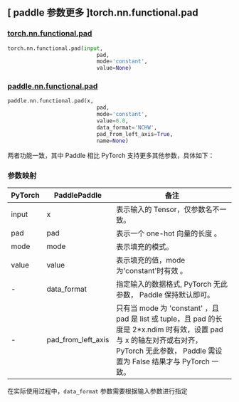 ## [ paddle 参数更多 ]torch.nn.functional.pad

### [torch.nn.functional.pad](https://pytorch.org/docs/stable/generated/torch.nn.functional.pad.html)

```python
torch.nn.functional.pad(input,
                            pad,
                            mode='constant',
                            value=None)
```

### [paddle.nn.functional.pad](https://www.paddlepaddle.org.cn/documentation/docs/zh/develop/api/paddle/nn/functional/pad_cn.html#pad)

```python
paddle.nn.functional.pad(x,
                            pad,
                            mode='constant',
                            value=0.0,
                            data_format='NCHW',
                            pad_from_left_axis=True,
                            name=None)
```

两者功能一致，其中 Paddle 相比 PyTorch 支持更多其他参数，具体如下：

### 参数映射

| PyTorch       | PaddlePaddle | 备注                                                   |
| ------------- | ------------ | ------------------------------------------------------ |
| input          | x         | 表示输入的 Tensor，仅参数名不一致。                                     |
| pad          | pad         | 表示一个 one-hot 向量的长度 。                                     |
| mode          | mode         | 表示填充的模式。                                     |
| value          | value         | 表示填充的值，mode 为'constant'时有效 。                |
| -        | data_format |  指定输入的数据格式, PyTorch 无此参数， Paddle 保持默认即可。 |
| -        | pad_from_left_axis | 只有当 mode 为 'constant' ，且 pad 是 list 或 tuple，且 pad 的长度是 2*x.ndim 时有效，设置 pad 与 x 的轴左对齐或右对齐， PyTorch 无此参数， Paddle 需设置为 False 结果才与 PyTorch 一致。                |

在实际使用过程中，`data_format` 参数需要根据输入参数进行指定
